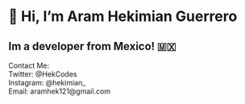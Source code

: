 <h1>👋 Hi, I’m Aram Hekimian Guerrero</h1>
<h2>Im a developer from Mexico! 🇲🇽</h2>
Contact Me: <br>
Twitter: @HekCodes <br>
Instagram: @hekimian_ <br>
Email: aramhek121@gmail.com

<!---
Hekimianz/Hekimianz is a ✨ special ✨ repository because its `README.md` (this file) appears on your GitHub profile.
You can click the Preview link to take a look at your changes.
--->
